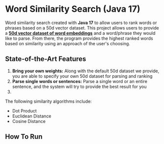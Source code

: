 # Word Similarity Search (Java 17)
Word similarity search created with **Java 17** to allow users to rank words or phrases based on a 50d vector dataset. 
This project allows users to provide a [**50d vector dataset of word embeddings**](https://nlp.stanford.edu/projects/glove/) 
and a word/phrase they would like to parse. From there, the program provides the highest ranked words based on similarity 
using an approach of the user's choosing.

## State-of-the-Art Features
1. **Bring your own weights:** Along with the default 50d dataset we provide, you are able to specify your own 50d
dataset for parsing and ranking
2. **Parse single words or sentences:** Parse a single word or an entire sentence, and the system will try to provide
the best result for you
3. 

The following similarity algorithms include:
- Dot Product
- Euclidean Distance
- Cosine Distance

## How To Run 

